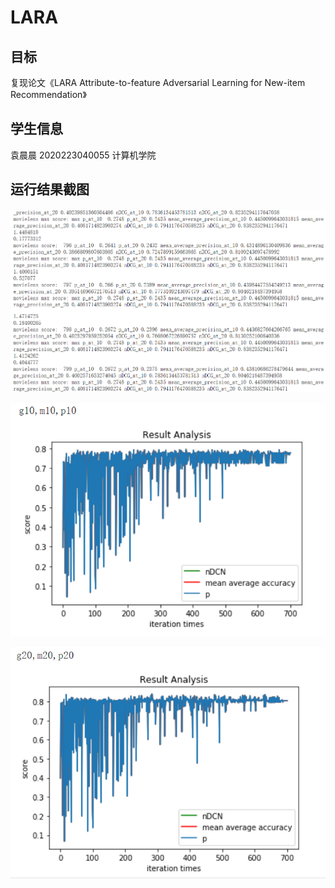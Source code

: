 # LARA  
目标
---  
复现论文《LARA Attribute-to-feature Adversarial Learning for New-item Recommendation》  

学生信息  
---  
袁晨晨 2020223040055 计算机学院  

运行结果截图 
---  
![score](LARA//IMG//score.png)  

![result1](LARA//IMG//result1.png)  

![result2](LARA//IMG//result2.png)  

